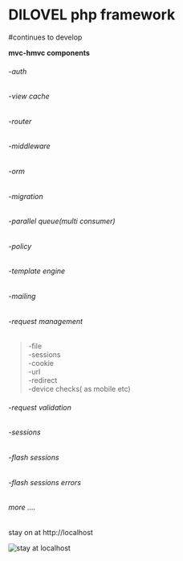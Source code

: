 # DILOVEL php framework 

#continues to develop

**mvc-hmvc components** 
###### -auth
###### -view cache 
###### -router
###### -middleware
###### -orm
###### -migration
###### -parallel queue(multi consumer)
###### -policy
###### -template engine
###### -mailing 
###### -request management
>-file <br>
>-sessions<br>
>-cookie<br>
>-url<br>
>-redirect<br>
>-device checks( as mobile etc)
###### -request validation
###### -sessions 
###### -flash sessions 
###### -flash sessions  errors
###### more ....



stay on at http://localhost



![stay at localhost](https://i.ibb.co/NSVRG18/carbon.png)
